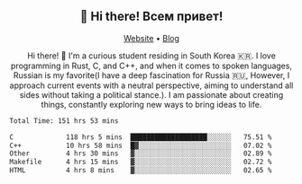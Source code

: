 <h2 align="center">👋 Hi there! Всем привет!</h2>
<p align="center">
  <a href="https://urdekcah.ru">Website</a> •
  <a href="https://urdekcah.blog">Blog</a>
</p>

<p align="center">
  Hi there! 👋 I'm a curious student residing in South Korea 🇰🇷. I love programming in Rust, C, and C++, and when it comes to spoken languages, Russian is my favorite(I have a deep fascination for Russia 🇷🇺, However, I approach current events with a neutral perspective, aiming to understand all sides without taking a political stance.). I am passionate about creating things, constantly exploring new ways to bring ideas to life.
</p>

<!--START_SECTION:waka-->

```txt
Total Time: 151 hrs 53 mins

C             118 hrs 5 mins  ███████████████████░░░░░░   75.51 %
C++           10 hrs 58 mins  █▓░░░░░░░░░░░░░░░░░░░░░░░   07.02 %
Other         4 hrs 30 mins   ▓░░░░░░░░░░░░░░░░░░░░░░░░   02.89 %
Makefile      4 hrs 15 mins   ▓░░░░░░░░░░░░░░░░░░░░░░░░   02.72 %
HTML          4 hrs 8 mins    ▓░░░░░░░░░░░░░░░░░░░░░░░░   02.65 %
```

<!--END_SECTION:waka-->

<!--
**urdekcah/urdekcah** is a ✨ _special_ ✨ repository because its `README.md` (this file) appears on your GitHub profile.

Here are some ideas to get you started:

- 🔭 I’m currently working on ...
- 🌱 I’m currently learning ...
- 👯 I’m looking to collaborate on ...
- 🤔 I’m looking for help with ...
- 💬 Ask me about ...
- 📫 How to reach me: ...
- 😄 Pronouns: ...
- ⚡ Fun fact: ...
-->
